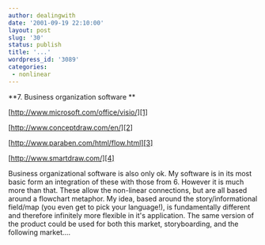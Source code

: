 ```yaml
---
author: dealingwith
date: '2001-09-19 22:10:00'
layout: post
slug: '30'
status: publish
title: '...'
wordpress_id: '3089'
categories:
 - nonlinear
---
```


**7. Business organization software **

[http://www.microsoft.com/office/visio/][1]

[http://www.conceptdraw.com/en/][2]

[http://www.paraben.com/html/flow.html][3]

[http://www.smartdraw.com/][4]


Business organizational software is also only ok. My software is in its most
basic form an integration of these with those from 6. However it is much more
than that. These allow the non-linear connections, but are all based around a
flowchart metaphor. My idea, based around the story/informational field/map
(you even get to pick your language!), is fundamentally different and
therefore infinitely more flexible in it's application. The same version of
the product could be used for both this market, storyboarding, and the
following market....


   [1]: http://www.microsoft.com/office/visio/

   [2]: http://www.conceptdraw.com/en/

   [3]: http://www.paraben.com/html/flow.html

   [4]: http://www.smartdraw.com/

   

